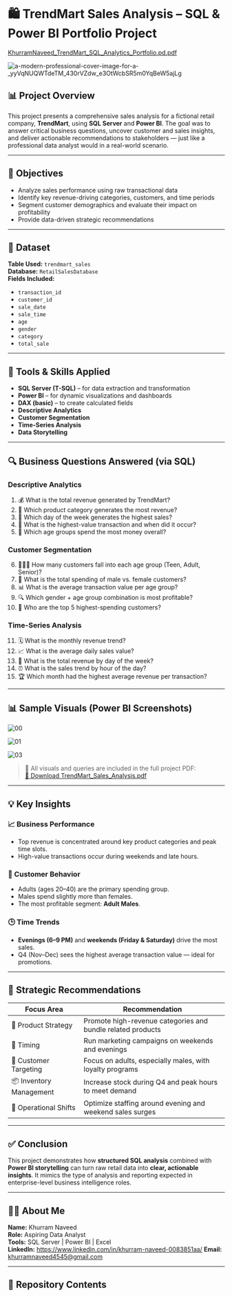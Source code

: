 # 🛍️ TrendMart Sales Analysis – SQL & Power BI Portfolio Project

[KhurramNaveed_TrendMart_SQL_Analytics_Portfolio.pd.pdf](https://github.com/user-attachments/files/21034682/KhurramNaveed_TrendMart_SQL_Analytics_Portfolio.pd.pdf)

![a-modern-professional-cover-image-for-a-_yyVqNUQWTdeTM_430rVZdw_e3OtWcbSR5m0YqBeW5ajLg](https://github.com/user-attachments/assets/e6161ac3-77db-41b1-970f-a4b411046247)


## 📊 Project Overview

This project presents a comprehensive sales analysis for a fictional retail company, **TrendMart**, using **SQL Server** and **Power BI**. The goal was to answer critical business questions, uncover customer and sales insights, and deliver actionable recommendations to stakeholders — just like a professional data analyst would in a real-world scenario.

---

## 🎯 Objectives

- Analyze sales performance using raw transactional data
- Identify key revenue-driving categories, customers, and time periods
- Segment customer demographics and evaluate their impact on profitability
- Provide data-driven strategic recommendations

---

## 🧩 Dataset

**Table Used:** `trendmart_sales`  
**Database:** `RetailSalesDatabase`  
**Fields Included:**  
- `transaction_id`  
- `customer_id`  
- `sale_date`  
- `sale_time`  
- `age`  
- `gender`  
- `category`  
- `total_sale`

---

## 🧪 Tools & Skills Applied

- **SQL Server (T-SQL)** – for data extraction and transformation
- **Power BI** – for dynamic visualizations and dashboards
- **DAX (basic)** – to create calculated fields
- **Descriptive Analytics**
- **Customer Segmentation**
- **Time-Series Analysis**
- **Data Storytelling**

---

## 🔍 Business Questions Answered (via SQL)

### Descriptive Analytics

1. 💰 What is the total revenue generated by TrendMart?  
2. 🛒 Which product category generates the most revenue?  
3. 📅 Which day of the week generates the highest sales?  
4. 💸 What is the highest-value transaction and when did it occur?  
5. 👥 Which age groups spend the most money overall?

### Customer Segmentation

6. 👶👨‍🦳 How many customers fall into each age group (Teen, Adult, Senior)?  
7. 🚻 What is the total spending of male vs. female customers?  
8. 📊 What is the average transaction value per age group?  
9. 🔍 Which gender + age group combination is most profitable?  
10. 💼 Who are the top 5 highest-spending customers?

### Time-Series Analysis

11. 🗓️ What is the monthly revenue trend?  
12. 📈 What is the average daily sales value?  
13. 📆 What is the total revenue by day of the week?  
14. ⏰ What is the sales trend by hour of the day?  
15. 🏆 Which month had the highest average revenue per transaction?

---

## 📊 Sample Visuals (Power BI Screenshots)

![00](https://github.com/user-attachments/assets/fc69c401-c5f3-4465-b89e-a063e836c026)

![01](https://github.com/user-attachments/assets/40982494-01cf-4831-a71a-dbdc92f1fb87)

![03](https://github.com/user-attachments/assets/74105291-3ac2-42fb-b71a-9a8bcbc3c3e5)


> 📁 All visuals and queries are included in the full project PDF:  
> [🔗 Download TrendMart_Sales_Analysis.pdf](your-link-here)

---

## 💡 Key Insights

### 📈 Business Performance
- Top revenue is concentrated around key product categories and peak time slots.
- High-value transactions occur during weekends and late hours.

### 🧠 Customer Behavior
- Adults (ages 20–40) are the primary spending group.
- Males spend slightly more than females.
- The most profitable segment: **Adult Males**.

### 🕒 Time Trends
- **Evenings (6–9 PM)** and **weekends (Friday & Saturday)** drive the most sales.
- Q4 (Nov–Dec) sees the highest average transaction value — ideal for promotions.

---

## 📌 Strategic Recommendations

| Focus Area             | Recommendation                                                  |
|------------------------|------------------------------------------------------------------|
| 🎯 Product Strategy     | Promote high-revenue categories and bundle related products     |
| 📅 Timing               | Run marketing campaigns on weekends and evenings                |
| 👥 Customer Targeting   | Focus on adults, especially males, with loyalty programs        |
| 📦 Inventory Management | Increase stock during Q4 and peak hours to meet demand          |
| 🔄 Operational Shifts   | Optimize staffing around evening and weekend sales surges       |

---

## ✅ Conclusion

This project demonstrates how **structured SQL analysis** combined with **Power BI storytelling** can turn raw retail data into **clear, actionable insights**. It mimics the type of analysis and reporting expected in enterprise-level business intelligence roles.

---

## 🙋‍♂️ About Me

**Name:** Khurram Naveed  
**Role:** Aspiring Data Analyst  
**Tools:** SQL Server | Power BI | Excel  
**LinkedIn:**  https://www.linkedin.com/in/khurram-naveed-0083851aa/
**Email:** khurramnaveed4545@gmail.com

---

## 📁 Repository Contents

